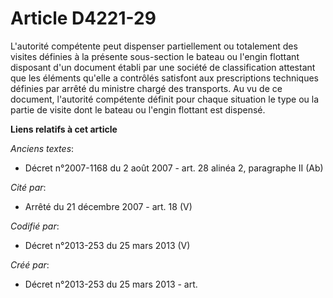 # Article D4221-29

L'autorité compétente peut dispenser partiellement ou totalement des visites définies à la présente sous-section le bateau ou
l'engin flottant disposant d'un document établi par une société de classification attestant que les éléments qu'elle a
contrôlés satisfont aux prescriptions techniques définies par arrêté du ministre chargé des transports. Au vu de ce document,
l'autorité compétente définit pour chaque situation le type ou la partie de visite dont le bateau ou l'engin flottant est
dispensé.

**Liens relatifs à cet article**

_Anciens textes_:

  - Décret n°2007-1168 du 2 août 2007 - art. 28 alinéa 2, paragraphe II (Ab)

_Cité par_:

  - Arrêté du 21 décembre 2007 - art. 18 (V)

_Codifié par_:

  - Décret n°2013-253 du 25 mars 2013 (V)

_Créé par_:

  - Décret n°2013-253 du 25 mars 2013 - art.
